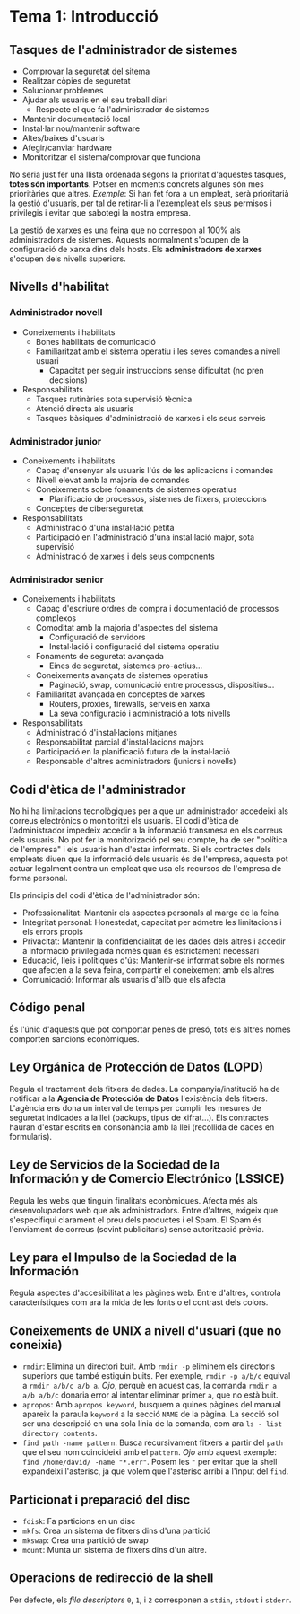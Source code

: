 # Tema 1: Introducció

## Tasques de l'administrador de sistemes

* Comprovar la seguretat del sitema
* Realitzar còpies de seguretat
* Solucionar problemes
* Ajudar als usuaris en el seu treball diari
  * Respecte el que fa l'administrador de sistemes
* Mantenir documentació local
* Instal·lar nou/mantenir software
* Altes/baixes d'usuaris
* Afegir/canviar hardware
* Monitoritzar el sistema/comprovar que funciona

No seria just fer una llista ordenada segons la prioritat d'aquestes tasques, **totes són importants**. Potser en moments concrets algunes són mes prioritàries que altres. *Exemple*: Si han fet fora a un empleat, serà prioritarià la gestió d'usuaris, per tal de retirar-li a l'exempleat els seus permisos i privilegis i evitar que sabotegi la nostra empresa.

La gestió de xarxes es una feina que no correspon al 100% als administradors de sistemes. Aquests normalment s'ocupen de la configuració de xarxa dins dels hosts. Els **administradors de xarxes** s'ocupen dels nivells superiors.

## Nivells d'habilitat

### Administrador novell

* Coneixements i habilitats
  * Bones habilitats de comunicació
  * Familiaritzat amb el sistema operatiu i les seves comandes a nivell usuari
    * Capacitat per seguir instruccions sense dificultat (no pren decisions)
* Responsabilitats
  * Tasques rutinàries sota supervisió tècnica
  * Atenció directa als usuaris
  * Tasques bàsiques d'administració de xarxes i els seus serveis
  
### Administrador junior

* Coneixements i habilitats
  * Capaç d'ensenyar als usuaris l'ús de les aplicacions i comandes
  * Nivell elevat amb la majoria de comandes
  * Coneixements sobre fonaments de sistemes operatius
    * Planificació de processos, sistemes de fitxers, proteccions
  * Conceptes de ciberseguretat
* Responsabilitats
  * Administració d'una instal·lació petita
  * Participació en l'administració d'una instal·lació major, sota supervisió
  * Administració de xarxes i dels seus components

### Administrador senior

* Coneixements i habilitats
  * Capaç d'escriure ordres de compra i documentació de processos complexos
  * Comoditat amb la majoria d'aspectes del sistema
    * Configuració de servidors
    * Instal·lació i configuració del sistema operatiu
  * Fonaments de seguretat avançada
    * Eines de seguretat, sistemes pro-actius...
  * Coneixements avançats de sistemes operatius
    * Paginació, swap, comunicació entre processos, dispositius...
  * Familiaritat avançada en conceptes de xarxes
    * Routers, proxies, firewalls, serveis en xarxa
    * La seva configuració i administració a tots nivells
* Responsabilitats
  * Administració d'instal·lacions mitjanes
  * Responsabilitat parcial d'instal·lacions majors
  * Participació en la planificació futura de la instal·lació
  * Responsable d'altres administradors (juniors i novells)

## Codi d'ètica de l'administrador

No hi ha limitacions tecnològiques per a que un administrador accedeixi als correus electrònics o monitoritzi els usuaris. El codi d'ètica de l'administrador impedeix accedir a la informació transmesa en els correus dels usuaris. No pot fer la monitorizació pel seu compte, ha de ser "política de l'empresa" i els usuaris han d'estar informats. Si els contractes dels empleats diuen que la informació dels usuaris és de l'empresa, aquesta pot actuar legalment contra un empleat que usa els recursos de l'empresa de forma personal.

Els principis del codi d'ètica de l'administrador són:

* Professionalitat: Mantenir els aspectes personals al marge de la feina
* Integritat personal: Honestedat, capacitat per admetre les limitacions i els errors propis
* Privacitat: Mantenir la confidencialitat de les dades dels altres i accedir a informació privilegiada només quan és estrictament necessari
* Educació, lleis i polítiques d'ús: Mantenir-se informat sobre els normes que afecten a la seva feina, compartir el coneixement amb els altres
* Comunicació: Informar als usuaris d'allò que els afecta

## Código penal

És l'únic d'aquests que pot comportar penes de presó, tots els altres nomes comporten sancions econòmiques.

## Ley Orgánica de Protección de Datos (LOPD)

Regula el tractament dels fitxers de dades. La companyia/institució ha de notificar a la **Agencia de Protección de Datos** l'existència dels fitxers. L'agència ens dona un interval de temps per complir les mesures de seguretat indicades a la llei (backups, tipus de xifrat...). Els contractes hauran d'estar escrits en consonància amb la llei (recollida de dades en formularis).

## Ley de Servicios de la Sociedad de la Información y de Comercio Electrónico (LSSICE)

Regula les webs que tinguin finalitats econòmiques. Afecta més als desenvolupadors web que als administradors. Entre d'altres, exigeix que s'especifiqui clarament el preu dels productes i el Spam. El Spam és l'enviament de correus (sovint publicitaris) sense autorització prèvia.

## Ley para el Impulso de la Sociedad de la Información

Regula aspectes d'accesibilitat a les pàgines web. Entre d'altres, controla característiques com ara la mida de les fonts o el contrast dels colors.

## Coneixements de UNIX a nivell d'usuari (que no coneixia)

* `rmdir`: Elimina un directori buit. Amb `rmdir -p` eliminem els directoris superiors que també estiguin buits. Per exemple, `rmdir -p a/b/c` equival a `rmdir a/b/c a/b a`. *Ojo*, perquè en aquest cas, la comanda `rmdir a a/b a/b/c` donaria error al intentar eliminar primer `a`, que no està buit.
* `apropos`: Amb `apropos keyword`, busquem a quines pàgines del manual apareix la paraula `keyword` a la secció `NAME` de la pàgina. La secció sol ser una descripció en una sola línia de la comanda, com ara `ls - list directory contents`.
* `find path -name pattern`: Busca recursivament fitxers a partir del `path` que el seu nom coincideixi  amb el `pattern`. *Ojo* amb aquest exemple: `find /home/david/ -name "*.err"`. Posem les `"` per evitar que la shell expandeixi l'asterisc, ja que volem que l'asterisc arribi a l'input del `find`.

## Particionat i preparació del disc

* `fdisk`: Fa particions en un disc
* `mkfs`: Crea un sistema de fitxers dins d'una partició
* `mkswap`: Crea una partició de swap
* `mount`: Munta un sistema de fitxers dins d'un altre.

## Operacions de redirecció de la shell

Per defecte, els *file descriptors* `0`, `1`, i `2` corresponen a `stdin`, `stdout` i `stderr`.
